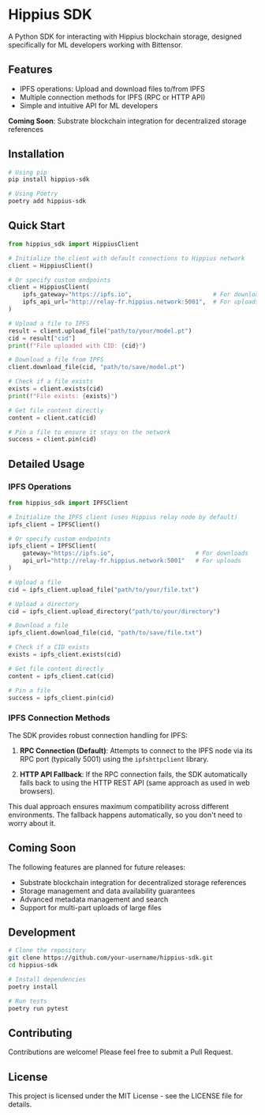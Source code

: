 # Hippius SDK

A Python SDK for interacting with Hippius blockchain storage, designed specifically for ML developers working with Bittensor.

## Features

- IPFS operations: Upload and download files to/from IPFS
- Multiple connection methods for IPFS (RPC or HTTP API)
- Simple and intuitive API for ML developers

**Coming Soon**: Substrate blockchain integration for decentralized storage references

## Installation

```bash
# Using pip
pip install hippius-sdk

# Using Poetry
poetry add hippius-sdk
```

## Quick Start

```python
from hippius_sdk import HippiusClient

# Initialize the client with default connections to Hippius network
client = HippiusClient()

# Or specify custom endpoints
client = HippiusClient(
    ipfs_gateway="https://ipfs.io",                       # For downloads (default)
    ipfs_api_url="http://relay-fr.hippius.network:5001",  # For uploads (default)
)

# Upload a file to IPFS
result = client.upload_file("path/to/your/model.pt")
cid = result["cid"]
print(f"File uploaded with CID: {cid}")

# Download a file from IPFS
client.download_file(cid, "path/to/save/model.pt")

# Check if a file exists
exists = client.exists(cid)
print(f"File exists: {exists}")

# Get file content directly
content = client.cat(cid)

# Pin a file to ensure it stays on the network
success = client.pin(cid)
```

## Detailed Usage

### IPFS Operations

```python
from hippius_sdk import IPFSClient

# Initialize the IPFS client (uses Hippius relay node by default)
ipfs_client = IPFSClient()

# Or specify custom endpoints
ipfs_client = IPFSClient(
    gateway="https://ipfs.io",                       # For downloads
    api_url="http://relay-fr.hippius.network:5001"   # For uploads
)

# Upload a file
cid = ipfs_client.upload_file("path/to/your/file.txt")

# Upload a directory
cid = ipfs_client.upload_directory("path/to/your/directory")

# Download a file
ipfs_client.download_file(cid, "path/to/save/file.txt")

# Check if a CID exists
exists = ipfs_client.exists(cid)

# Get file content directly
content = ipfs_client.cat(cid)

# Pin a file
success = ipfs_client.pin(cid)
```

### IPFS Connection Methods

The SDK provides robust connection handling for IPFS:

1. **RPC Connection (Default)**: Attempts to connect to the IPFS node via its RPC port (typically 5001) using the `ipfshttpclient` library.

2. **HTTP API Fallback**: If the RPC connection fails, the SDK automatically falls back to using the HTTP REST API (same approach as used in web browsers).

This dual approach ensures maximum compatibility across different environments. The fallback happens automatically, so you don't need to worry about it.

## Coming Soon

The following features are planned for future releases:

- Substrate blockchain integration for decentralized storage references
- Storage management and data availability guarantees
- Advanced metadata management and search
- Support for multi-part uploads of large files

## Development

```bash
# Clone the repository
git clone https://github.com/your-username/hippius-sdk.git
cd hippius-sdk

# Install dependencies
poetry install

# Run tests
poetry run pytest
```

## Contributing

Contributions are welcome! Please feel free to submit a Pull Request.

## License

This project is licensed under the MIT License - see the LICENSE file for details.
